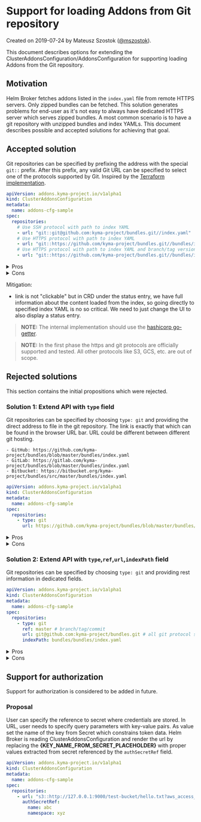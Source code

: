 # Support for loading Addons from Git repository

Created on 2019-07-24 by Mateusz Szostok ([@mszostok](https://github.com/mszostok)).

This document describes options for extending the ClusterAddonsConfiguration/AddonsConfiguration for supporting loading Addons from the Git repository.

## Motivation

Helm Broker fetches addons listed in the `index.yaml` file from remote HTTPS servers. Only zipped bundles can be fetched. This solution generates problems for end-user as it's not easy to always have dedicated HTTPS server which serves zipped bundles. A most common scenario is to have a git repository with unzipped bundles and index YAMLs. This document describes possible and accepted solutions for achieving that goal.

## Accepted solution

Git repositories can be specified by prefixing the address with the special `git::` prefix. After this prefix, any valid Git URL can be specified to select one of the protocols supported by Git. Inspired by the [Terraform implementation](https://www.terraform.io/docs/modules/sources.html#github).

```yaml
apiVersion: addons.kyma-project.io/v1alpha1
kind: ClusterAddonsConfiguration
metadata:
  name: addons-cfg-sample
spec:
  repositories:
    # Use SSH protocol with path to index YAML
    - url: "git::git@github.com:kyma-project/bundles.git//index.yaml"
    # Use HTTPS protocol with path to index YAML 
    - url: "git::https://github.com/kyma-project/bundles.git//bundles/index.yaml"
    # Use HTTPS protocol with path to index YAML and branch/tag version 
    - url: "git::https://github.com/kyma-project/bundles.git//bundles/index.yaml?ref=1.2.0"
``` 


<details><summary>Pros</summary>
<p>

- No UI and console-backend-service changes
- No migration job needed 
- Support all git repositories
- The git getter is already available from [hashicorp](https://github.com/hashicorp/go-getter#git-git). We need to only write validator for checking that file is always provided (in hashicorp is optional). 

  NOTE: Implementation is using the git binary. It check-outs the full repository but depth can be specified.

</p>
</details>

<details><summary>Cons</summary>
<p>

- User needs to know a new pattern, which is not obvious
- Link is not "clickable". In UI you are not able to click directly the link and go to a given repository. 

</p>
</details>

Mitigation:
- link is not "clickable" but in CRD under the status entry, we have full information about the content loaded from the index, so going directly to specified index YAML is no so critical. We need to just change the UI to also display a status entry. 

> **NOTE:** The internal implementation should use the [hashicorp go-getter](https://github.com/hashicorp/go-getter).

> **NOTE:** In the first phase the https and git protocols are officially supported and tested. All other protocols like S3, GCS, etc. are out of scope.

## Rejected solutions

This section contains the initial propositions which were rejected.

### Solution 1: Extend API with `type` field 

Git repositories can be specified by choosing `type: git` and providing the direct address to file in the git repository.
The link is exactly that which can be found in the browser URL bar. URL could be different between different git hosting.

```
- GitHub: https://github.com/kyma-project/bundles/blob/master/bundles/index.yaml
- GitLab: https://gitlab.com/kyma-project/bundles/blob/master/bundles/index.yaml
- Bitbucket: https://bitbucket.org/kyma-project/bundles/src/master/bundles/index.yaml
```


```yaml
apiVersion: addons.kyma-project.io/v1alpha1
kind: ClusterAddonsConfiguration
metadata:
  name: addons-cfg-sample
spec:
  repositories:
    - type: git
      url: https://github.com/kyma-project/bundles/blob/master/bundles/index-testing.yaml
``` 

<details><summary>Pros</summary>
<p>

- Link is "clickable". In UI you can click directly the link and go to index in the repository.

</p>
</details>

<details><summary>Cons</summary>
<p>

- Migration job needed
- Changes in UI and console-backend-service needed
- Support only for git hosting and not directly to all git repositories. We need to write our parser. 
  
  In documentation some disclaimer that other than GitHub, GitLab and BitBucket **MAY** not work.

</p>
</details>

### Solution 2: Extend API with `type`,`ref`,`url`,`indexPath` field

Git repositories can be specified by choosing `type: git` and providing rest information in dedicated fields.

```yaml
apiVersion: addons.kyma-project.io/v1alpha1
kind: ClusterAddonsConfiguration
metadata:
  name: addons-cfg-sample
spec:
  repositories:
    - type: git
      ref: master # branch/tag/commit
      url: git@github.com:kyma-project/bundles.git # all git protocol supported
      indexPath: bundles/bundles/index.yaml
``` 

<details><summary>Pros</summary>
<p>

- Support all git repositories
- API is self-describing

</p>
</details>

<details><summary>Cons</summary>
<p>

- Migration job needed
- Changes in UI and console-backend-service needed
- Link is not "clickable". In UI you are not able to click directly the link and go to a given repository.

</p>
</details>


## Support for authorization

Support for authorization is considered to be added in future. 

### Proposal

User can specify the reference to secret where credentials are stored. In URL, user needs to specify query parameters with key-value pairs. As value set the name of the key from Secret which constrains token data. Helm Broker is reading ClusterAddonsConfiguration and render the url by replacing the **{KEY_NAME_FROM_SECRET_PLACEHOLDER}** with proper values extracted from secret referenced by the `authSecretRef` field.

```yaml
apiVersion: addons.kyma-project.io/v1alpha1
kind: ClusterAddonsConfiguration
metadata:
  name: addons-cfg-sample
spec:
  repositories:
    - url: "s3::http://127.0.0.1:9000/test-bucket/hello.txt?aws_access_key_id={KEY_NAME_FROM_SECRET_PLACEHOLDER}&aws_access_key_secret={KEY_NAME_FROM_SECRET_PLACEHOLDER}"
      authSecretRef:
      	name: abc
        namespace: xyz
```
